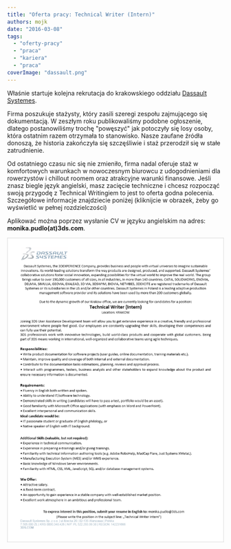 ```yaml
---
title: "Oferta pracy: Technical Writer (Intern)"
authors: mojk
date: "2016-03-08"
tags:
  - "oferty-pracy"
  - "praca"
  - "kariera"
  - "praca"
coverImage: "dassault.png"
---
```


Właśnie startuje kolejna rekrutacja do krakowskiego oddziału
[Dassault Systemes](http://www.3ds.com/pl-pl/).

Firma poszukuje stażysty, który zasili szeregi zespołu zajmującego się
dokumentacją. W zeszłym roku publikowaliśmy podobne ogłoszenie, dlatego
postanowiliśmy trochę "powęszyć" jak potoczyły się losy osoby, która ostatnim
razem otrzymała to stanowisko. Nasze zaufane źródła donoszą, że historia
zakończyła się szczęśliwie i staż przerodził się w stałe zatrudnienie.

Od ostatniego czasu nic się nie zmieniło, firma nadal oferuje staż w
komfortowych warunkach w nowoczesnym biurowcu z udogodnieniami dla rowerzystów i
chillout roomem oraz atrakcyjne warunki finansowe. Jeśli znasz biegle język
angielski, masz zacięcie techniczne i chcesz rozpocząć swoją przygodę z
Technical Writingiem to jest to oferta godna polecenia. Szczegółowe informacje
znajdziecie poniżej (kliknijcie w obrazek, żeby go wyświetlić w pełnej
rozdzielczości)

Aplikować można poprzez wysłanie CV w języku angielskim na adres:
**monika.pudlo(at)3ds.com**.

[![dassault_systemes_techwriter_intern](images/dassault_systemes_techwriter_intern.png)](http://techwriter.pl/wp-content/uploads/2016/03/dassault_systemes_techwriter_intern.png)
